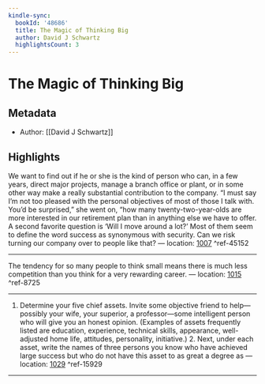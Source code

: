 ```yaml
---
kindle-sync:
  bookId: '48686'
  title: The Magic of Thinking Big
  author: David J Schwartz
  highlightsCount: 3
---
```

# The Magic of Thinking Big
## Metadata
* Author: [[David J Schwartz]]

## Highlights
We want to find out if he or she is the kind of person who can, in a few years, direct major projects, manage a branch office or plant, or in some other way make a really substantial contribution to the company. “I must say I’m not too pleased with the personal objectives of most of those I talk with. You’d be surprised,” she went on, “how many twenty-two-year-olds are more interested in our retirement plan than in anything else we have to offer. A second favorite question is ‘Will I move around a lot?’ Most of them seem to define the word success as synonymous with security. Can we risk turning our company over to people like that? — location: [1007]() ^ref-45152

---
The tendency for so many people to think small means there is much less competition than you think for a very rewarding career. — location: [1015]() ^ref-8725

---
1. Determine your five chief assets. Invite some objective friend to help—possibly your wife, your superior, a professor—some intelligent person who will give you an honest opinion. (Examples of assets frequently listed are education, experience, technical skills, appearance, well-adjusted home life, attitudes, personality, initiative.) 2. Next, under each asset, write the names of three persons you know who have achieved large success but who do not have this asset to as great a degree as — location: [1029]() ^ref-15929

---
